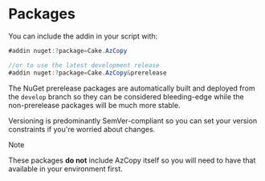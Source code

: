 # Packages

You can include the addin in your script with:

```csharp
#addin nuget:?package=Cake.AzCopy

//or to use the latest development release
#addin nuget:?package=Cake.AzCopy&prerelease
```

The NuGet prerelease packages are automatically built and deployed from the `develop` branch so they can be considered bleeding-edge while the non-prerelease packages will be much more stable.

Versioning is predominantly SemVer-compliant so you can set your version constraints if you're worried about changes.

> [!NOTE]
> These packages **do not** include AzCopy itself so you will need to have that available in your environment first.